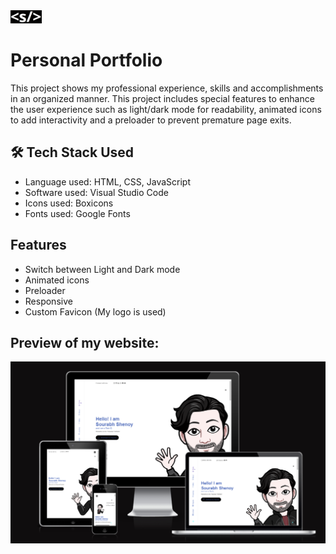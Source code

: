 
<img src = "./assets/img/faviconf.png" width = 50px>


# Personal Portfolio


This project shows my professional experience, skills and accomplishments in an organized manner. This project includes special features to enhance the user experience such as light/dark mode for readability, animated icons to add interactivity and a preloader to prevent premature page exits. 



## 🛠 Tech Stack Used
- Language used: HTML, CSS, JavaScript
- Software used: Visual Studio Code
- Icons used: Boxicons
- Fonts used: Google Fonts



## Features

- Switch between Light and Dark mode 
- Animated icons
- Preloader
- Responsive
- Custom Favicon (My logo is used)
  



## Preview of my website:

 
![App Screenshot](./assets/img/Preview.png)


